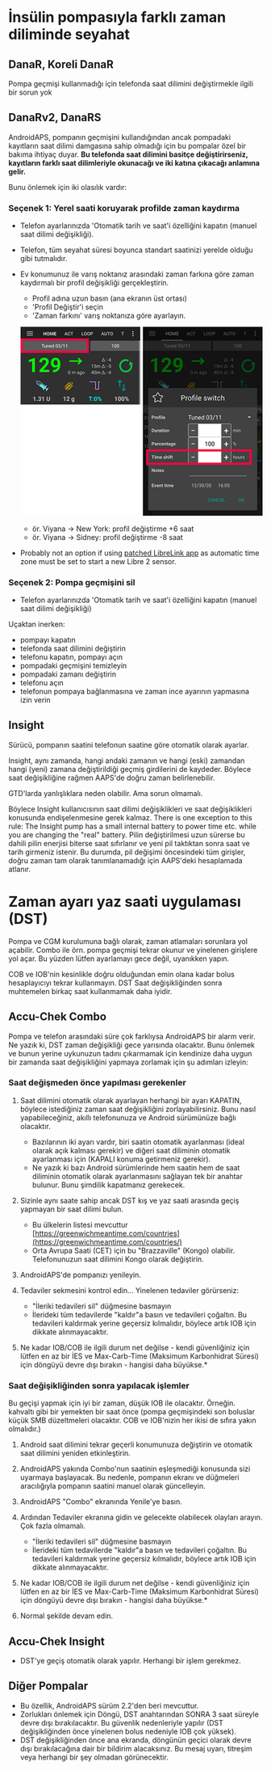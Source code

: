 # İnsülin pompasıyla farklı zaman diliminde seyahat

## DanaR, Koreli DanaR

Pompa geçmişi kullanmadığı için telefonda saat dilimini değiştirmekle ilgili bir sorun yok

## DanaRv2, DanaRS

AndroidAPS, pompanın geçmişini kullandığından ancak pompadaki kayıtların saat dilimi damgasına sahip olmadığı için bu pompalar özel bir bakıma ihtiyaç duyar. **Bu telefonda saat dilimini basitçe değiştirirseniz, kayıtların farklı saat dilimleriyle okunacağı ve iki katına çıkacağı anlamına gelir.**

Bunu önlemek için iki olasılık vardır:

### Seçenek 1: Yerel saati koruyarak profilde zaman kaydırma

* Telefon ayarlarınızda 'Otomatik tarih ve saat'i özelliğini kapatın (manuel saat dilimi değişikliği).
* Telefon, tüm seyahat süresi boyunca standart saatinizi yerelde olduğu gibi tutmalıdır.
* Ev konumunuz ile varış noktanız arasındaki zaman farkına göre zaman kaydırmalı bir profil değişikliği gerçekleştirin.
   
   * Profil adına uzun basın (ana ekranın üst ortası)
   * 'Profil Değiştir'i seçin
   * 'Zaman farkını' varış noktanıza göre ayarlayın.
   
   ![Zaman kaydırmalı profil değişikliği](../images/ProfileSwitchTimeShift2.png)
   
   * ör. Viyana -> New York: profil değiştirme +6 saat
   * ör. Viyana -> Sidney: profil değiştirme -8 saat
* Probably not an option if using [patched LibreLink app](../Hardware/Libre2#time-zone-travelling) as automatic time zone must be set to start a new Libre 2 sensor.

### Seçenek 2: Pompa geçmişini sil

* Telefon ayarlarınızda 'Otomatik tarih ve saat'i özelliğini kapatın (manuel saat dilimi değişikliği)

Uçaktan inerken:

* pompayı kapatın
* telefonda saat dilimini değiştirin
* telefonu kapatın, pompayı açın
* pompadaki geçmişini temizleyin
* pompadaki zamanı değiştirin
* telefonu açın
* telefonun pompaya bağlanmasına ve zaman ince ayarının yapmasına izin verin

## Insight

Sürücü, pompanın saatini telefonun saatine göre otomatik olarak ayarlar.

Insight, aynı zamanda, hangi andaki zamanın ve hangi (eski) zamandan hangi (yeni) zamana değiştirildiği geçmiş girdilerini de kaydeder. Böylece saat değişikliğine rağmen AAPS'de doğru zaman belirlenebilir.

GTD'larda yanlışlıklara neden olabilir. Ama sorun olmamalı.

Böylece Insight kullanıcısının saat dilimi değişiklikleri ve saat değişiklikleri konusunda endişelenmesine gerek kalmaz. There is one exception to this rule: The Insight pump has a small internal battery to power time etc. while you are changing the "real" battery. Pilin değiştirilmesi uzun sürerse bu dahili pilin enerjisi biterse saat sıfırlanır ve yeni pil taktıktan sonra saat ve tarih girmeniz istenir. Bu durumda, pil değişimi öncesindeki tüm girişler, doğru zaman tam olarak tanımlanamadığı için AAPS'deki hesaplamada atlanır.

# Zaman ayarı yaz saati uygulaması (DST)

Pompa ve CGM kurulumuna bağlı olarak, zaman atlamaları sorunlara yol açabilir. Combo ile örn. pompa geçmişi tekrar okunur ve yinelenen girişlere yol açar. Bu yüzden lütfen ayarlamayı gece değil, uyanıkken yapın.

COB ve IOB'nin kesinlikle doğru olduğundan emin olana kadar bolus hesaplayıcıyı tekrar kullanmayın. DST Saat değişikliğinden sonra muhtemelen birkaç saat kullanmamak daha iyidir.

## Accu-Chek Combo

Pompa ve telefon arasındaki süre çok farklıysa AndroidAPS bir alarm verir. Ne yazık ki, DST zaman değişikliği gece yarısında olacaktır. Bunu önlemek ve bunun yerine uykunuzun tadını çıkarmamak için kendinize daha uygun bir zamanda saat değişikliğini yapmaya zorlamak için şu adımları izleyin:

### Saat değişmeden önce yapılması gerekenler

1. Saat dilimini otomatik olarak ayarlayan herhangi bir ayarı KAPATIN, böylece istediğiniz zaman saat değişikliğini zorlayabilirsiniz. Bunu nasıl yapabileceğiniz, akıllı telefonunuza ve Android sürümünüze bağlı olacaktır.
   
   * Bazılarının iki ayarı vardır, biri saatin otomatik ayarlanması (ideal olarak açık kalması gerekir) ve diğeri saat diliminin otomatik ayarlanması için (KAPALI konuma getirmeniz gerekir).
   * Ne yazık ki bazı Android sürümlerinde hem saatin hem de saat diliminin otomatik olarak ayarlanmasını sağlayan tek bir anahtar bulunur. Bunu şimdilik kapatmanız gerekecek.

2. Sizinle aynı saate sahip ancak DST kış ve yaz saati arasında geçiş yapmayan bir saat dilimi bulun.
   
   * Bu ülkelerin listesi mevcuttur [https://greenwichmeantime.com/countries](https://greenwichmeantime.com/countries/)
   * Orta Avrupa Saati (CET) için bu "Brazzaville" (Kongo) olabilir. Telefonunuzun saat dilimini Kongo olarak değiştirin.

3. AndroidAPS'de pompanızı yenileyin.

4. Tedaviler sekmesini kontrol edin... Yinelenen tedaviler görürseniz:
   
   * "İleriki tedavileri sil" düğmesine basmayın
   * İlerideki tüm tedavilerde "kaldır"a basın ve tedavileri çoğaltın. Bu tedavileri kaldırmak yerine geçersiz kılmalıdır, böylece artık IOB için dikkate alınmayacaktır.

5. Ne kadar IOB/COB ile ilgili durum net değilse - kendi güvenliğiniz için lütfen en az bir İES ve Max-Carb-Time (Maksimum Karbonhidrat Süresi) için döngüyü devre dışı bırakın - hangisi daha büyükse.*

### Saat değişikliğinden sonra yapılacak işlemler

Bu geçişi yapmak için iyi bir zaman, düşük IOB ile olacaktır. Örneğin. kahvaltı gibi bir yemekten bir saat önce (pompa geçmişindeki son boluslar küçük SMB düzeltmeleri olacaktır. COB ve IOB'nizin her ikisi de sıfıra yakın olmalıdır.)

1. Android saat dilimini tekrar geçerli konumunuza değiştirin ve otomatik saat dilimini yeniden etkinleştirin.
2. AndroidAPS yakında Combo'nun saatinin eşleşmediği konusunda sizi uyarmaya başlayacak. Bu nedenle, pompanın ekranı ve düğmeleri aracılığıyla pompanın saatini manuel olarak güncelleyin.
3. AndroidAPS "Combo" ekranında Yenile'ye basın.
4. Ardından Tedaviler ekranına gidin ve gelecekte olabilecek olayları arayın. Çok fazla olmamalı.
   
   * "İleriki tedavileri sil" düğmesine basmayın
   * İlerideki tüm tedavilerde "kaldır"a basın ve tedavileri çoğaltın. Bu tedavileri kaldırmak yerine geçersiz kılmalıdır, böylece artık IOB için dikkate alınmayacaktır.

5. Ne kadar IOB/COB ile ilgili durum net değilse - kendi güvenliğiniz için lütfen en az bir İES ve Max-Carb-Time (Maksimum Karbonhidrat Süresi) için döngüyü devre dışı bırakın - hangisi daha büyükse.*

6. Normal şekilde devam edin.

## Accu-Chek Insight

* DST'ye geçiş otomatik olarak yapılır. Herhangi bir işlem gerekmez.

## Diğer Pompalar

* Bu özellik, AndroidAPS sürüm 2.2'den beri mevcuttur.
* Zorlukları önlemek için Döngü, DST anahtarından SONRA 3 saat süreyle devre dışı bırakılacaktır. Bu güvenlik nedenleriyle yapılır (DST değişikliğinden önce yinelenen bolus nedeniyle IOB çok yüksek).
* DST değişikliğinden önce ana ekranda, döngünün geçici olarak devre dışı bırakılacağına dair bir bildirim alacaksınız. Bu mesaj uyarı, titreşim veya herhangi bir şey olmadan görünecektir.